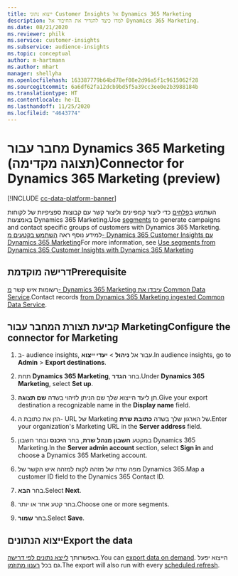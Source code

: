 ```yaml
---
title: ייצוא נתוני Customer Insights אל Dynamics 365 Marketing
description: למדו כיצד להגדיר את החיבור אל Dynamics 365 Marketing.
ms.date: 08/21/2020
ms.reviewer: philk
ms.service: customer-insights
ms.subservice: audience-insights
ms.topic: conceptual
author: m-hartmann
ms.author: mhart
manager: shellyha
ms.openlocfilehash: 163387779b64bd78ef08e2d96a5f1c9615062f28
ms.sourcegitcommit: 6a6df62fa12dcb9bd5f5a39cc3ee0e2b3988184b
ms.translationtype: HT
ms.contentlocale: he-IL
ms.lasthandoff: 11/25/2020
ms.locfileid: "4643774"
---
```

# <a name="connector-for-dynamics-365-marketing-preview"></a><span data-ttu-id="cabcd-103">מחבר עבור Dynamics 365 Marketing (תצוגה מקדימה)</span><span class="sxs-lookup"><span data-stu-id="cabcd-103">Connector for Dynamics 365 Marketing (preview)</span></span>

[!INCLUDE [cc-data-platform-banner](../includes/cc-data-platform-banner.md)]

<span data-ttu-id="cabcd-104">השתמש ב[פלחים](segments.md) כדי ליצור קמפיינים וליצור קשר עם קבוצות ספציפיות של לקוחות באמצעות Dynamics 365 Marketing.</span><span class="sxs-lookup"><span data-stu-id="cabcd-104">Use [segments](segments.md) to generate campaigns and contact specific groups of customers with Dynamics 365 Marketing.</span></span> <span data-ttu-id="cabcd-105">למידע נוסף ראה [השתמש בקטעים מ- Dynamics 365 Customer Insights עם Dynamics 365 Marketing](https://docs.microsoft.com/dynamics365/marketing/customer-insights-segments)</span><span class="sxs-lookup"><span data-stu-id="cabcd-105">For more information, see [Use segments from Dynamics 365 Customer Insights with Dynamics 365 Marketing](https://docs.microsoft.com/dynamics365/marketing/customer-insights-segments)</span></span>

## <a name="prerequisite"></a><span data-ttu-id="cabcd-106">דרישה מוקדמת</span><span class="sxs-lookup"><span data-stu-id="cabcd-106">Prerequisite</span></span>

<span data-ttu-id="cabcd-107">רשומות איש קשר [מ- Dynamics 365 Marketing עיבדו את Common Data Service](connect-power-query.md).</span><span class="sxs-lookup"><span data-stu-id="cabcd-107">Contact records [from Dynamics 365 Marketing ingested Common Data Service](connect-power-query.md).</span></span>

## <a name="configure-the-connector-for-marketing"></a><span data-ttu-id="cabcd-108">קביעת תצורת המחבר עבור Marketing</span><span class="sxs-lookup"><span data-stu-id="cabcd-108">Configure the connector for Marketing</span></span>

1. <span data-ttu-id="cabcd-109">ב- audience insights, עבור אל **ניהול** > **יעדי ייצוא**.</span><span class="sxs-lookup"><span data-stu-id="cabcd-109">In audience insights, go to **Admin** > **Export destinations**.</span></span>

1. <span data-ttu-id="cabcd-110">תחת **Dynamics 365 Marketing**, בחר **הגדר**.</span><span class="sxs-lookup"><span data-stu-id="cabcd-110">Under **Dynamics 365 Marketing**, select **Set up**.</span></span>

1. <span data-ttu-id="cabcd-111">תן ליעד הייצוא שלך שם הניתן לזיהוי בשדה **שם תצוגה**.</span><span class="sxs-lookup"><span data-stu-id="cabcd-111">Give your export destination a recognizable name in the **Display name** field.</span></span>

1. <span data-ttu-id="cabcd-112">הזן את כתובת ה- URL של Marketing של הארגון שלך בשדה **כתובת שרת**.</span><span class="sxs-lookup"><span data-stu-id="cabcd-112">Enter your organization's Marketing URL in the **Server address** field.</span></span>

1. <span data-ttu-id="cabcd-113">במקטע **חשבון מנהל שרת**, בחר **היכנס** ובחר חשבון Dynamics 365 Marketing.</span><span class="sxs-lookup"><span data-stu-id="cabcd-113">In the **Server admin account** section, select **Sign in** and choose a Dynamics 365 Marketing account.</span></span>

1. <span data-ttu-id="cabcd-114">מפה שדה של מזהה לקוח למזהה איש הקשר של Dynamics 365.</span><span class="sxs-lookup"><span data-stu-id="cabcd-114">Map a customer ID field to the Dynamics 365 Contact ID.</span></span>

1. <span data-ttu-id="cabcd-115">בחר **הבא**.</span><span class="sxs-lookup"><span data-stu-id="cabcd-115">Select **Next**.</span></span>

1. <span data-ttu-id="cabcd-116">בחר קטע אחד או יותר.</span><span class="sxs-lookup"><span data-stu-id="cabcd-116">Choose one or more segments.</span></span>

1. <span data-ttu-id="cabcd-117">בחר **שמור**.</span><span class="sxs-lookup"><span data-stu-id="cabcd-117">Select **Save**.</span></span>

## <a name="export-the-data"></a><span data-ttu-id="cabcd-118">ייצוא הנתונים</span><span class="sxs-lookup"><span data-stu-id="cabcd-118">Export the data</span></span>

<span data-ttu-id="cabcd-119">באפשרותך [לייצא נתונים לפי דרישה](export-destinations.md).</span><span class="sxs-lookup"><span data-stu-id="cabcd-119">You can [export data on demand](export-destinations.md).</span></span> <span data-ttu-id="cabcd-120">הייצוא יפעל גם בכל [רענון מתוזמן](system.md#schedule-tab).</span><span class="sxs-lookup"><span data-stu-id="cabcd-120">The export will also run with every [scheduled refresh](system.md#schedule-tab).</span></span>

